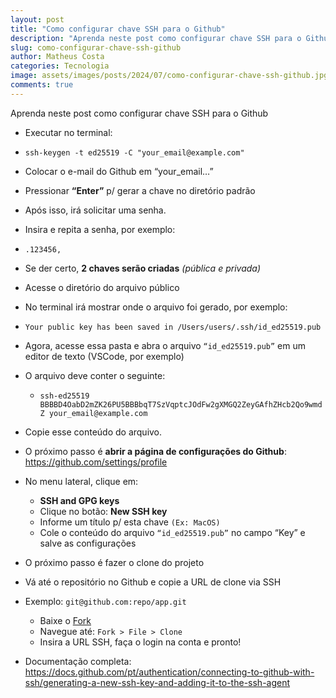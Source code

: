 ```yaml
---
layout: post
title: "Como configurar chave SSH para o Github"
description: "Aprenda neste post como configurar chave SSH para o Github"
slug: como-configurar-chave-ssh-github
author: Matheus Costa
categories: Tecnologia
image: assets/images/posts/2024/07/como-configurar-chave-ssh-github.jpg
comments: true
---
```


Aprenda neste post como configurar chave SSH para o Github

- Executar no terminal:
- `ssh-keygen -t ed25519 -C "your_email@example.com"`
- Colocar o e-mail do Github em “your_email…”
- Pressionar **“Enter”** p/ gerar a chave no diretório padrão
- Após isso, irá solicitar uma senha. 
- Insira e repita a senha, por exemplo:
- `.123456,`
- Se der certo, **2 chaves serão criadas** *(pública e privada)*
- Acesse o diretório do arquivo público
- No terminal irá mostrar onde o arquivo foi gerado, por exemplo:
- `Your public key has been saved in /Users/users/.ssh/id_ed25519.pub`
- Agora, acesse essa pasta e abra o arquivo `“id_ed25519.pub”` em um editor de texto (VSCode, por exemplo)
- O arquivo deve conter o seguinte:
    - `ssh-ed25519 BBBBD4OabD2mZK26PU5BBBbqT7SzVqptcJOdFw2gXMGQ2ZeyGAfhZHcb2Qo9wmdZ your_email@example.com`
- Copie esse conteúdo do arquivo.
- O próximo passo é **abrir a página de configurações do Github**: https://github.com/settings/profile
- No menu lateral, clique em:
    - **SSH and GPG keys**
    - Clique no botão: **New SSH key**
    - Informe um título p/ esta chave `(Ex: MacOS)`
    - Cole o conteúdo do arquivo `“id_ed25519.pub”` no campo  “Key” e salve as configurações
- O próximo passo é fazer o clone do projeto
- Vá até o repositório no Github e copie a URL de clone via SSH
- Exemplo: `git@github.com:repo/app.git`
    - Baixe o [Fork](https://git-fork.com/)
    - Navegue até: `Fork > File > Clone`
    - Insira a URL SSH, faça o login na conta e pronto!

- Documentação completa: https://docs.github.com/pt/authentication/connecting-to-github-with-ssh/generating-a-new-ssh-key-and-adding-it-to-the-ssh-agent